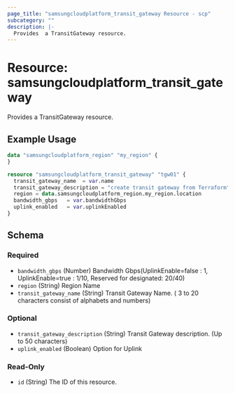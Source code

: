 ```yaml
---
page_title: "samsungcloudplatform_transit_gateway Resource - scp"
subcategory: ""
description: |-
  Provides  a TransitGateway resource.
---
```


# Resource: samsungcloudplatform_transit_gateway

Provides  a TransitGateway resource.


## Example Usage

```terraform
data "samsungcloudplatform_region" "my_region" {
}

resource "samsungcloudplatform_transit_gateway" "tgw01" {
  transit_gateway_name  = var.name
  transit_gateway_description = "create transit gateway from Terraform"
  region = data.samsungcloudplatform_region.my_region.location
  bandwidth_gbps   = var.bandwidthGbps
  uplink_enabled   = var.uplinkEnabled
}
```

<!-- schema generated by tfplugindocs -->
## Schema

### Required

- `bandwidth_gbps` (Number) Bandwidth Gbps(UplinkEnable=false : 1, UplinkEnable=true : 1/10, Reserved for designated: 20/40)
- `region` (String) Region Name
- `transit_gateway_name` (String) Transit Gateway Name. ( 3 to 20 characters consist of alphabets and numbers)

### Optional

- `transit_gateway_description` (String) Transit Gateway description. (Up to 50 characters)
- `uplink_enabled` (Boolean) Option for Uplink

### Read-Only

- `id` (String) The ID of this resource.
